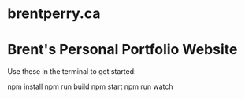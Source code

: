 # brentperry.ca
# Brent's Personal Portfolio Website

Use these in the terminal to get started:

npm install
npm run build
npm start
npm run watch
